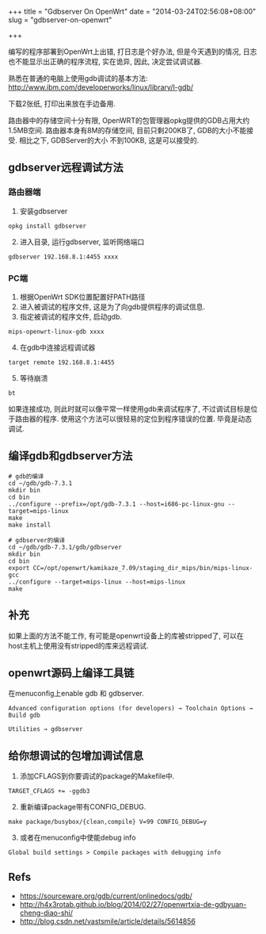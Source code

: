 +++
title = "Gdbserver On OpenWrt"
date = "2014-03-24T02:56:08+08:00"
slug = "gdbserver-on-openwrt"

+++

编写的程序部署到OpenWrt上出错, 打日志是个好办法, 但是今天遇到的情况, 日志也不能显示出正确的程序流程, 实在诡异, 因此, 决定尝试调试器.

熟悉在普通的电脑上使用gdb调试的基本方法: <http://www.ibm.com/developerworks/linux/library/l-gdb/>

下载<gdb quick reference>2张纸, 打印出来放在手边备用.

路由器中的存储空间十分有限, OpenWRT的包管理器opkg提供的GDB占用大约1.5MB空间. 路由器本身有8M的存储空间, 目前只剩200KB了, GDB的大小不能接受. 相比之下, GDBServer的大小 不到100KB, 这是可以接受的.

## gdbserver远程调试方法

### 路由器端
1. 安装gdbserver

```
opkg install gdbserver
```

2. 进入目录, 运行gdbserver, 监听网络端口

```
gdbserver 192.168.8.1:4455 xxxx
```

### PC端
1. 根据OpenWrt SDK位置配置好PATH路径
2. 进入被调试的程序文件, 这是为了向gdb提供程序的调试信息.
3. 指定被调试的程序文件, 启动gdb.

```
mips-openwrt-linux-gdb xxxx
```

4. 在gdb中连接远程调试器

```
target remote 192.168.8.1:4455
```

5. 等待崩溃

```
bt
```

如果连接成功, 则此时就可以像平常一样使用gdb来调试程序了, 不过调试目标是位于路由器的程序. 使用这个方法可以很轻易的定位到程序错误的位置. 毕竟是动态调试.

## 编译gdb和gdbserver方法

```
# gdb的编译
cd ~/gdb/gdb-7.3.1
mkdir bin
cd bin
../configure --prefix=/opt/gdb-7.3.1 --host=i686-pc-linux-gnu --target=mips-linux
make
make install

# gdbserver的编译
cd ~/gdb/gdb-7.3.1/gdb/gdbserver
mkdir bin
cd bin
export CC=/opt/openwrt/kamikaze_7.09/staging_dir_mips/bin/mips-linux-gcc
../configure --target=mips-linux --host=mips-linux
make
```

## 补充

如果上面的方法不能工作, 有可能是openwrt设备上的库被stripped了, 可以在host主机上使用没有stripped的库来远程调试.

## openwrt源码上编译工具链
在menuconfig上enable gdb 和 gdbserver.

```
Advanced configuration options (for developers) → Toolchain Options → Build gdb
```

```
Utilities → gdbserver
```

## 给你想调试的包增加调试信息

1. 添加CFLAGS到你要调试的package的Makefile中.

```
TARGET_CFLAGS += -ggdb3
```

2. 重新编译package带有CONFIG_DEBUG.


```
make package/busybox/{clean,compile} V=99 CONFIG_DEBUG=y
```

3. 或者在menuconfig中使能debug info

```
Global build settings > Compile packages with debugging info
```

## Refs

* <https://sourceware.org/gdb/current/onlinedocs/gdb/>
* <http://h4x3rotab.github.io/blog/2014/02/27/openwrtxia-de-gdbyuan-cheng-diao-shi/>
* <http://blog.csdn.net/vastsmile/article/details/5614856>